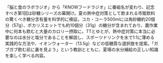 「脳と食のラボラジオ」から「KNOWフードラジオ」に番組名が変わり、記念すべき第1回は砂糖シリーズの幕開け。夏の熱中症対策として飲まれる市販飲料の驚くべき糖分含有量を科学的に検証。コカ・コーラ500mlには角砂糖約20個分（57g）、ポカリスエットでも約10個分（31g）の糖分が含まれており、農作業中に何本も飲むと大量のカロリー摂取に。TTとゆとが、熱中症対策に本当に必要なのは水分と塩分であることを解説し、スポーツドリンクを水で1:1に薄める実践的な方法や、イオンウォーター（13.5g）などの低糖質な選択肢を提案。「ガブガブ飲む前に裏を見よう」という教訓とともに、夏場の水分補給の正しい知識を楽しく学べる内容。